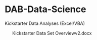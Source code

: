 # DAB-Data-Science

Kickstarter Data Analyses (Excel/VBA)
<br>
<ul>Kickstarter Data Set Overviewv2.docx</ul>

